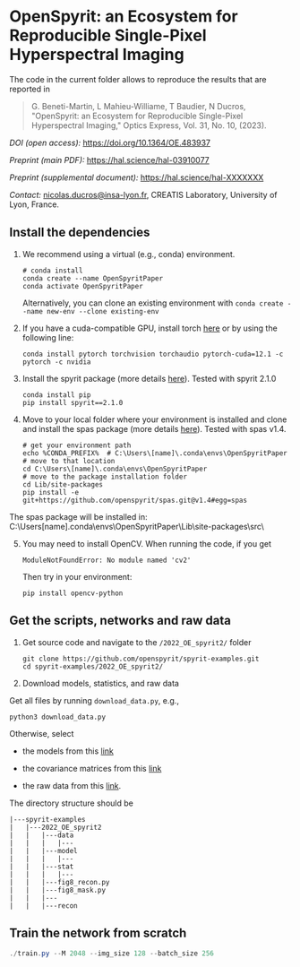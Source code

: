 # OpenSpyrit: an Ecosystem for Reproducible Single-Pixel Hyperspectral Imaging 

The code in the current folder allows to reproduce the results that are reported in

> G. Beneti-Martin, L Mahieu-Williame, T Baudier, N Ducros, "OpenSpyrit: an Ecosystem for Reproducible Single-Pixel Hyperspectral Imaging," Optics Express, Vol. 31, No. 10, (2023). 

*DOI (open access):* https://doi.org/10.1364/OE.483937

*Preprint (main PDF):* https://hal.science/hal-03910077

*Preprint (supplemental document):* https://hal.science/hal-XXXXXXX 

*Contact:* nicolas.ducros@insa-lyon.fr, CREATIS Laboratory, University of Lyon, France.

## Install the dependencies

1. We recommend using a virtual (e.g., conda) environment.

    ```shell
    # conda install
    conda create --name OpenSpyritPaper
    conda activate OpenSpyritPaper
    ```

    Alternatively, you can clone an existing environment with `conda create --name new-env --clone existing-env`

2. If you have a cuda-compatible GPU, install torch [here](https://pytorch.org/get-started/locally/) or by using the following line:

    ```shell
    conda install pytorch torchvision torchaudio pytorch-cuda=12.1 -c pytorch -c nvidia
    ```

3. Install the spyrit package (more details [here](https://github.com/openspyrit/spyrit)). Tested with spyrit 2.1.0

    ```shell
    conda install pip
    pip install spyrit==2.1.0
    ```
    
4. Move to your local folder where your environment is installed and clone and install the spas package (more details [here](https://github.com/openspyrit/spas)). Tested with spas v1.4.

    ```shell
    # get your environment path
    echo %CONDA_PREFIX%  # C:\Users\[name]\.conda\envs\OpenSpyritPaper
    # move to that location
    cd C:\Users\[name]\.conda\envs\OpenSpyritPaper
    # move to the package installation folder
    cd Lib/site-packages
    pip install -e git+https://github.com/openspyrit/spas.git@v1.4#egg=spas
    ```

The spas package will be installed in: C:\Users\[name]\.conda\envs\OpenSpyritPaper\Lib\site-packages\src\

5. You may need to install OpenCV. When running the code, if you get

    ```shell
    ModuleNotFoundError: No module named 'cv2'
    ```
    
    Then try in your environment:
    
    ```shell
    pip install opencv-python 
    ```

## Get the scripts, networks and raw data

1.  Get source code and navigate to the `/2022_OE_spyrit2/` folder

    ```shell
    git clone https://github.com/openspyrit/spyrit-examples.git
    cd spyrit-examples/2022_OE_spyrit2/ 
    ```
    
2. Download models, statistics, and raw data

Get all files by running `download_data.py`, e.g.,
```shell
python3 download_data.py
```

Otherwise, select

* the models from this [link](https://pilot-warehouse.creatis.insa-lyon.fr/#collection/6140ba6929e3fc10d47dbe3e/folder/638630794d15dd536f04831e) 

* the covariance matrices from this [link](https://pilot-warehouse.creatis.insa-lyon.fr/#collection/6140ba6929e3fc10d47dbe3e/folder/63d7f3620386da2747641e1b) 

* the raw data from this [link](https://pilot-warehouse.creatis.insa-lyon.fr/#collection/6140ba6929e3fc10d47dbe3e/folder/6149c3ce29e3fc10d47dbffb).


The directory structure should be

```
|---spyrit-examples
|   |---2022_OE_spyrit2
|   |   |---data
|   |   |   |---
|   |   |---model
|   |   |   |---
|   |   |---stat
|   |   |   |---
|   |   |---fig8_recon.py
|   |   |---fig8_mask.py
|   |   |---
|   |   |---recon
```


## Train the network from scratch
```powershell
./train.py --M 2048 --img_size 128 --batch_size 256
```
